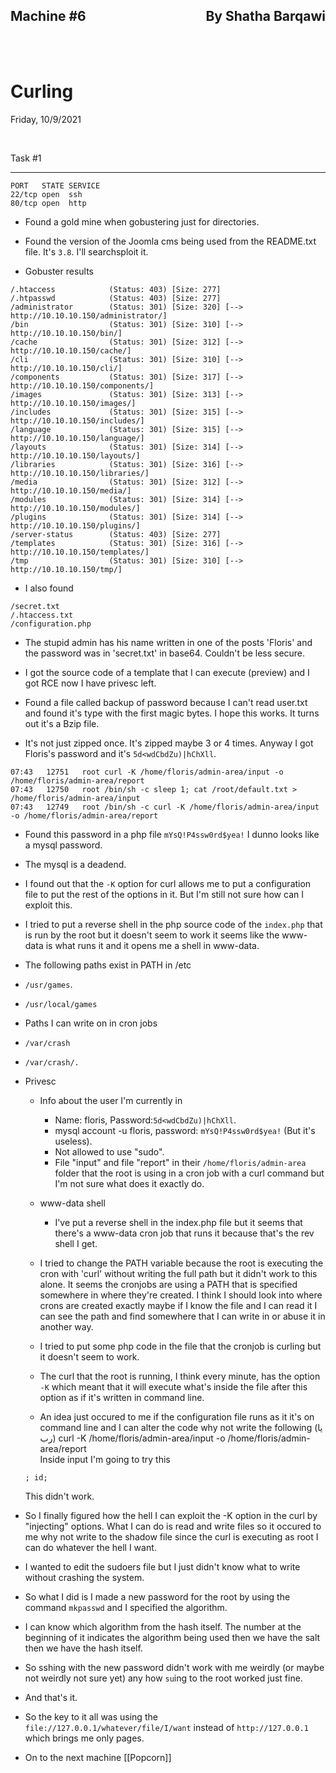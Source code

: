 <link href="../../styles.module.css" rel="stylesheet">
<link rel="preconnect" href="https://fonts.googleapis.com">
<link rel="preconnect" href="https://fonts.gstatic.com" crossorigin>
<link href="https://fonts.googleapis.com/css2?family=Cedarville+Cursive&display=swap" rel="stylesheet">
<link rel="preconnect" href="https://fonts.googleapis.com">
<link rel="preconnect" href="https://fonts.gstatic.com" crossorigin>
<link href="https://fonts.googleapis.com/css2?family=Cedarville+Cursive&family=Zen+Tokyo+Zoo&display=swap" rel="stylesheet">
<link rel="preconnect" href="https://fonts.googleapis.com">
<link rel="preconnect" href="https://fonts.gstatic.com" crossorigin>
<link href="https://fonts.googleapis.com/css2?family=Cedarville+Cursive&family=Encode+Sans+SC&family=Zen+Tokyo+Zoo&display=swap" rel="stylesheet">  

## <span class="copyright">Machine #6<span style="float:right;">By Shatha Barqawi</span>

<br/><br/>

# <span class="title">Curling


<span class="date">Friday, 10/9/2021</span> 


<br/> 

<span class="helpmach subtitle">Task #1</span> 


____________________________________________  
```
PORT   STATE SERVICE
22/tcp open  ssh
80/tcp open  http
```


* Found a gold mine when gobustering just for directories. 
* Found the version of the Joomla cms being used from the README.txt file. It's `3.8`. I'll searchsploit it.  

* Gobuster results  
```console
/.htaccess            (Status: 403) [Size: 277]
/.htpasswd            (Status: 403) [Size: 277]
/administrator        (Status: 301) [Size: 320] [--> http://10.10.10.150/administrator/]
/bin                  (Status: 301) [Size: 310] [--> http://10.10.10.150/bin/]          
/cache                (Status: 301) [Size: 312] [--> http://10.10.10.150/cache/]        
/cli                  (Status: 301) [Size: 310] [--> http://10.10.10.150/cli/]          
/components           (Status: 301) [Size: 317] [--> http://10.10.10.150/components/]   
/images               (Status: 301) [Size: 313] [--> http://10.10.10.150/images/]       
/includes             (Status: 301) [Size: 315] [--> http://10.10.10.150/includes/]     
/language             (Status: 301) [Size: 315] [--> http://10.10.10.150/language/]     
/layouts              (Status: 301) [Size: 314] [--> http://10.10.10.150/layouts/]      
/libraries            (Status: 301) [Size: 316] [--> http://10.10.10.150/libraries/]    
/media                (Status: 301) [Size: 312] [--> http://10.10.10.150/media/]        
/modules              (Status: 301) [Size: 314] [--> http://10.10.10.150/modules/]      
/plugins              (Status: 301) [Size: 314] [--> http://10.10.10.150/plugins/]      
/server-status        (Status: 403) [Size: 277]                                         
/templates            (Status: 301) [Size: 316] [--> http://10.10.10.150/templates/]    
/tmp                  (Status: 301) [Size: 310] [--> http://10.10.10.150/tmp/]
``` 

* I also found 
```console
/secret.txt
/.htaccess.txt
/configuration.php
``` 

* The stupid admin has his name written in one of the posts 'Floris' and the password was in 'secret.txt' in base64. Couldn't be less secure.

* I got the source code of a template that I can execute (preview) and I got RCE now I have privesc left. 

* Found a file called backup of password because  I can't read user.txt and found it's type with the first magic bytes. I hope this works. It turns out it's a Bzip file.
* It's not just zipped once. It's zipped maybe 3 or 4 times. Anyway I got Floris's password and it's `5d<wdCbdZu)|hChXll`. 


```console
07:43	12751 	root curl -K /home/floris/admin-area/input -o /home/floris/admin-area/report
07:43	12750 	root /bin/sh -c sleep 1; cat /root/default.txt > /home/floris/admin-area/input 	 
07:43	12749 	root /bin/sh -c curl -K /home/floris/admin-area/input -o /home/floris/admin-area/report                                                                              
```

* Found this password in a php file `mYsQ!P4ssw0rd$yea!` I dunno looks like a mysql password.

* The mysql is a deadend.

* I found out that the `-K` option for curl allows me to put a configuration file to put the rest of the options in it. But I'm still not sure how can I exploit this.
* I tried to put a reverse shell in the php source code of the `index.php` that is run by the root but it doesn't seem to work it seems like the www-data is what runs it and it opens me a shell in www-data.  


* The following paths exist in PATH in /etc
* `/usr/games`.
* `/usr/local/games`

* Paths I can write on in cron jobs  
* `/var/crash`
* `/var/crash/.`  


* Privesc  
  * Info about the user I'm currently in  
    * Name: floris, Password:`5d<wdCbdZu)|hChXll`.
    * mysql account -u floris, password: `mYsQ!P4ssw0rd$yea!` (But it's useless).
    * Not allowed to use "sudo".
    * File "input" and file "report" in their `/home/floris/admin-area` folder that the root is using in a cron job with a curl command but I'm not sure what does it exactly do.  

  * www-data shell
    * I've put a reverse shell in the index.php file but it seems that there's a www-data cron job that runs it because that's the rev shell I get.

  * I tried to change the PATH variable because the root is executing the cron with 'curl' without writing the full path but it didn't work to this alone. It seems the cronjobs are using a PATH that is specified somewhere in where they're created. I think I should look into where crons are created exactly maybe if I know the file and I can read it I can see the path and find somewhere that I can write in or abuse it in another way.

  * I tried to put some php code in the file that the cronjob is curling but it doesn't seem to work.

  * The curl that the root is running, I think every minute, has the option `-K` which meant that it will execute what's inside the file after this option as if it's written in command line.
  * An idea just occured to me if the configuration file runs as it it's on command line and I can alter the code why not write the following (يا رب)  curl -K /home/floris/admin-area/input -o /home/floris/admin-area/report  
   Inside input I'm going to try this
   ```console
   ; id;
   ```  
   This didn't work. 

* So I finally figured how the hell I can exploit the -K option in the curl by "injecting" options. What I can do is read and write files so it occured to me why not write to the shadow file since the curl is executing as root I can do whatever the hell I want.
* I wanted to edit the sudoers file but I just didn't know what to write without crashing the system.
* So what I did is I made a new password for the root by using the command `mkpasswd` and I specified the algorithm.
* I can know which algorithm from the hash itself. The number at the beginning of it indicates the algorithm being used then we have the salt then we have the hash itself.
* So sshing with the new password didn't work with me weirdly (or maybe not weirdly not sure yet) any how `su`ing to the root worked just fine.
* And that's it.
* So the key to it all was using the `file://127.0.0.1/whatever/file/I/want` instead of `http://127.0.0.1` which brings me only pages.
  
												   
* On to the next machine [[Popcorn]]